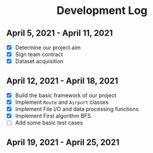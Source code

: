 <h1 align="center">Development Log</h1>

## April 5, 2021 - April 11, 2021
- [x] Determine our project aim
- [x] Sign team contract
- [x] Dataset acquisition

## April 12, 2021 - April 18, 2021
- [x] Build the basic framework of our project
- [x] Implement `Route` and `Airport` classes
- [x] Implement File I/O and data processing functions
- [x] Implement First algorithm BFS
- [ ] Add some basic test cases

## April 19, 2021 - April 25, 2021
